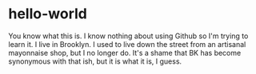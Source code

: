 # hello-world
You know what this is.
I know nothing about using Github so I'm trying to learn it.
I live in Brooklyn. 
I used to live down the street from an artisanal mayonnaise shop, but I no longer do. It's a shame that BK has become synonymous with that ish, but it is what it is, I guess.
